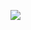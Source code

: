<!--
id: 9108714169
link: http://jreed91.tumblr.com/post/9108714169/the-weekndxo-www-the-weeknd-com
slug: the-weekndxo-www-the-weeknd-com
date: Thu Aug 18 2011 22:30:19 GMT-0500 (CDT)
publish: 2011-08-018
tags: 
title: the-weekndxo:

www.the-weeknd.com
-->


![](http://25.media.tumblr.com/tumblr_lq5o9z96je1qi083io1_500.jpg)

